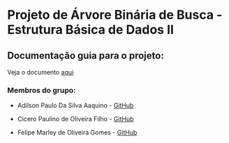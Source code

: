 # Projeto de Árvore Binária de Busca - Estrutura Básica de Dados II


## Documentação guia para o projeto:

Veja o documento [aqui](orientacao-projeto/trabalho_uni2.pdf)

### Membros do grupo:


- Adilson Paulo Da Silva Aaquino - [GitHub](BOTE-O-LINK-DO-SEU-GIT-ADILSON)


- Cicero Paulino de Oliveira Filho - [GitHub](https://github.com/ciceropaulino)


- Felipe Marley de Oliveira Gomes - [GitHub](https://github.com/felipemarley)

